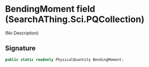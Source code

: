 # BendingMoment field (SearchAThing.Sci.PQCollection)
(No Description)

## Signature
```csharp
public static readonly PhysicalQuantity BendingMoment;
```
